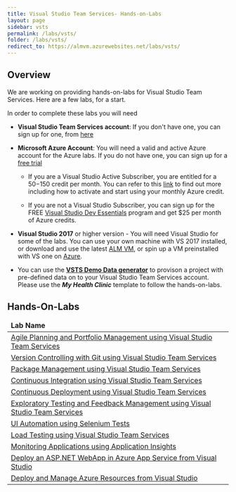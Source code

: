 ```yaml
---
title: Visual Studio Team Services- Hands-on-Labs 
layout: page
sidebar: vsts
permalink: /labs/vsts/
folder: /labs/vsts/
redirect_to: https://almvm.azurewebsites.net/labs/vsts/
---
```


## Overview

We are working on providing hands-on-labs for Visual Studio Team Services. Here are a few labs, for a start. 

In order to complete these labs you will need 

- **Visual Studio Team Services account**: If you don't have one, you can sign up for one, from <a href="https://www.visualstudio.com/">here</a>

- **Microsoft Azure Account**: You will need a valid and active Azure account for the Azure labs. If you do not have one, you can sign up for a [free trial ](https://azure.microsoft.com/en-us/free/)

    - If you are a Visual Studio Active Subscriber, you are entitled for a $50-$150 credit per month. You can refer to this [link](https://azure.microsoft.com/en-us/pricing/member-offers/msdn-benefits-details/) to find out more including how to activate and start using your monthly Azure credit.

    - If you are not a Visual Studio Subscriber, you can sign up for the FREE [Visual Studio Dev Essentials](https://www.visualstudio.com/dev-essentials/) program and get $25 per month of Azure credits.

- **Visual Studio 2017** or higher version - You will need Visual Studio for some of the labs. You can use your own machine with VS 2017 installed, or download and use the latest [ALM VM](https://microsoft.github.io/almvm/labs/tfs/),  or spin up a VM preinstalled with VS one on [Azure](https://portal.azure.com). 

- You can use the **[VSTS Demo Data generator](https://vstsdemogenerator.azurewebsites.net)** to provison a project with pre-defined data on to your Visual Studio Team Services account. Please use the ***My Health Clinic*** template to follow the hands-on-labs.

<!--- If you are not using the VSTS Demo Data Generator, you can clone the code from here-->

## Hands-On-Labs     

<table width="100%">
<thead><td>
<b>Lab Name</b>
</td>
</thead>
<!--tr><td>Working with the VSTS Demo generator</td></tr-->
<tr><td><a href="agile/">Agile Planning and Portfolio Management using Visual Studio Team Services</a></td></tr>
<tr><td><a href="git/">Version Controlling with Git using Visual Studio Team Services</a></td></tr>
<tr><td><a href="packagemanagement/">Package Management using Visual Studio Team Services</a></td></tr>
<tr><td><a href="continuousintegration/">Continuous Integration using Visual Studio Team Services</a></td></tr>
<tr><td><a href="continuousdeployment/">Continuous Deployment using Visual Studio Team Services</a></td></tr>
<tr><td><a href="exploratorytesting/">Exploratory Testing and Feedback Management using Visual Studio Team Services</a></td></tr>
<tr><td><a href="selenium/">UI Automation using Selenium Tests</a></td></tr>
<tr><td><a href="load/">Load Testing using Visual Studio Team Services</a></td></tr>
<tr><td><a href="monitor/">Monitoring Applications using Application Insights</a></td></tr>
<tr><td><a href="appservice/">Deploy an ASP.NET WebApp in Azure App Service from Visual Studio</a></td></tr>
<tr><td> <a href="azureresource/">Deploy and Manage Azure Resources from Visual Studio</a></td></tr>

</table>

